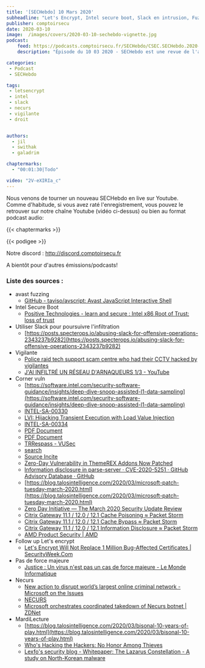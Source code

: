 ```yaml
---
title: '[SECHebdo] 10 Mars 2020'
subheadline: "Let's Encrypt, Intel secure boot, Slack en intrusion, Fuzzing Avast, Force mineure, Corner Vuln, Necurs, Hack Héro, etc."
publisher: comptoirsecu
date: 2020-03-10
image:  /images/covers/2020-03-10-sechebdo-vignette.jpg
podcast:
    feed: https://podcasts.comptoirsecu.fr/SECHebdo/CSEC.SECHebdo.2020-03-10.m4a
    description: "Épisode du 10 03 2020 - SECHebdo est une revue de l'actualité cybersécurité réalisée en live sur Youtube, généralement le mardi soir."

categories:
 - Podcast
 - SECHebdo

tags:
 - letsencrypt
 - intel
 - slack 
 - necurs 
 - vigilante 
 - droit


authors:
  - jil
  - swithak
  - galadrim

chaptermarks:
  - "00:01:30|Todo"

video: "2V-eXIRIa_c"
---
```


Nous venons de tourner un nouveau SECHebdo en live sur Youtube. Comme d'habitude, si vous avez raté l'enregistrement, vous pouvez le retrouver sur notre chaîne Youtube (vidéo ci-dessus) ou bien au format podcast audio:

{{< chaptermarks >}}

{{< podigee >}}

Notre discord : <http://discord.comptoirsecu.fr>

A bientôt pour d'autres émissions/podcasts!

### Liste des sources :


*  avast fuzzing
	* [GitHub - taviso/avscript: Avast JavaScript Interactive Shell](https://github.com/taviso/avscript)
*  Intel Secure Boot
	* [Positive Technologies - learn and secure : Intel x86 Root of Trust: loss of trust](https://blog.ptsecurity.com/2020/03/intelx86-root-of-trust-loss-of-trust.html)
*  Utiliser Slack pour poursuivre l'infiltration
	* [https://posts.specterops.io/abusing-slack-for-offensive-operations-2343237b9282](https://posts.specterops.io/abusing-slack-for-offensive-operations-2343237b9282)
*  Vigilante
	* [Police raid tech support scam centre who had their CCTV hacked by vigilantes](https://www.grahamcluley.com/police-raid-tech-support-scam-centre/)
	* [J'AI INFILTRÉ UN RÉSEAU D'ARNAQUEURS 1/3 - YouTube](https://www.youtube.com/watch?v=gbYdQOde6EU&t=3s)
*  Corner vuln
	* [https://software.intel.com/security-software-guidance/insights/deep-dive-snoop-assisted-l1-data-sampling](https://software.intel.com/security-software-guidance/insights/deep-dive-snoop-assisted-l1-data-sampling)
	* [INTEL-SA-00330](https://www.intel.com/content/www/us/en/security-center/advisory/intel-sa-00330.html)
	* [LVI: Hijacking Transient Execution with Load Value Injection](https://lviattack.eu/)
	* [INTEL-SA-00334](https://www.intel.com/content/www/us/en/security-center/advisory/intel-sa-00334.html)
	* [PDF Document](https://mlq.me/download/takeaway.pdf)
	* [PDF Document](https://download.vusec.net/papers/trrespass_sp20.pdf)
	* [TRRespass - VUSec](https://www.vusec.net/projects/trrespass/)
	* [search](https://kb.cert.org/vuls/id/782301/)
	* [Source Incite](https://srcincite.io/advisories/src-2020-0011/)
	* [Zero-Day Vulnerability in ThemeREX Addons Now Patched](https://www.wordfence.com/blog/2020/03/zero-day-vulnerability-in-themerex-addons-now-patched/)
	* [Information disclosure in parse-server · CVE-2020-5251 · GitHub Advisory Database · GitHub](https://github.com/advisories/GHSA-h4mf-75hf-67w4)
	* [https://blog.talosintelligence.com/2020/03/microsoft-patch-tuesday-march-2020.html](https://blog.talosintelligence.com/2020/03/microsoft-patch-tuesday-march-2020.html)
	* [Zero Day Initiative — The March 2020 Security Update Review](https://www.zerodayinitiative.com/blog/2020/3/10/the-march-2020-security-update-review)
	* [Citrix Gateway 11.1 / 12.0 / 12.1 Cache Poisoning ≈ Packet Storm](https://packetstormsecurity.com/files/156660/Citrix-Gateway-11.1-12.0-12.1-Cache-Poisoning.html)
	* [Citrix Gateway 11.1 / 12.0 / 12.1 Cache Bypass ≈ Packet Storm](https://packetstormsecurity.com/files/156661)
	* [Citrix Gateway 11.1 / 12.0 / 12.1 Information Disclosure ≈ Packet Storm](https://packetstormsecurity.com/files/156656)
	* [AMD Product Security | AMD](https://www.amd.com/en/corporate/product-security)
*  Follow up Let's encrypt
	* [Let's Encrypt Will Not Replace 1 Million Bug-Affected Certificates | SecurityWeek.Com](https://www.securityweek.com/lets-encrypt-will-not-replace-1-million-bug-affected-certificates)
*  Pas de force majeure
	* [Justice : Un virus n'est pas un cas de force majeure - Le Monde Informatique](https://www.lemondeinformatique.fr/actualites/lire-justice-un-virus-n-est-pas-un-cas-de-force-majeure-78346.html)
*  Necurs
	* [New action to disrupt world’s largest online criminal network - Microsoft on the Issues](https://blogs.microsoft.com/on-the-issues/2020/03/10/necurs-botnet-cyber-crime-disrupt/)
	* [NECURS](https://www.noticeofpleadings.com/necurs/#)
	* [Microsoft orchestrates coordinated takedown of Necurs botnet | ZDNet](https://www.zdnet.com/article/microsoft-orchestrates-coordinated-takedown-of-necurs-botnet/)
*  MardiLecture
	* [https://blog.talosintelligence.com/2020/03/bisonal-10-years-of-play.html](https://blog.talosintelligence.com/2020/03/bisonal-10-years-of-play.html)
	* [Who's Hacking the Hackers: No Honor Among Thieves](https://www.cybereason.com/blog/whos-hacking-the-hackers-no-honor-among-thieves)
	* [Lexfo's security blog - Whitepaper: The Lazarus Constellation - A study on North-Korean malware](https://blog.lexfo.fr/Lexfo-WhitePaper-The_Lazarus_Constellation.html)
